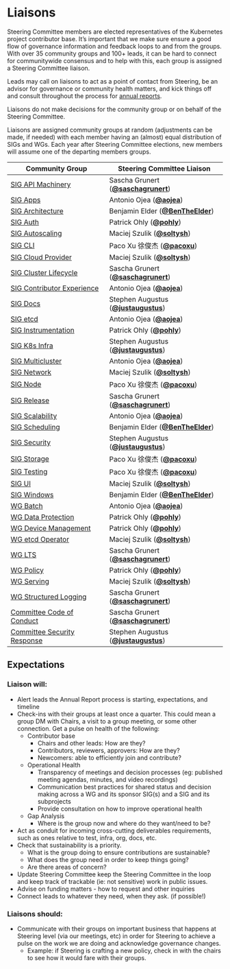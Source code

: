 <!---
This is an autogenerated file!

Please do not edit this file directly, but instead make changes to the
sigs.yaml file in the project root.

To understand how this file is generated, see https://git.k8s.io/community/generator/README.md
--->

# Liaisons

Steering Committee members are elected representatives of the Kubernetes
project contributor base. It’s important that we make sure ensure a good
flow of governance information and feedback loops to and from the 
groups. With over 35 community groups and 100+ leads, it can be hard to 
connect for communitywide consensus and to help with this, each group 
is assigned a Steering Committee liaison. 

Leads may call on liaisons to act as a point of contact from Steering, 
be an advisor for governance or community health matters, and kick
things off and consult throughout the process for [annual reports](committee-steering/governance/annual-reports.md).

Liaisons do not make decisions for the community group or on behalf of
the Steering Committee.

Liaisons are assigned community groups at random (adjustments can be
made, if needed) with each member having an (almost) equal distribution
of SIGs and WGs. Each year after Steering Committee elections, new 
members will assume one of the departing members groups. 

| Community Group            | Steering Committee Liaison |
| -------------------------- | -------------------------- |
| [SIG API Machinery](sig-api-machinery/README.md) | Sascha Grunert (**[@saschagrunert](https://github.com/saschagrunert)**) |
| [SIG Apps](sig-apps/README.md) | Antonio Ojea (**[@aojea](https://github.com/aojea)**) |
| [SIG Architecture](sig-architecture/README.md) | Benjamin Elder (**[@BenTheElder](https://github.com/BenTheElder)**) |
| [SIG Auth](sig-auth/README.md) | Patrick Ohly (**[@pohly](https://github.com/pohly)**) |
| [SIG Autoscaling](sig-autoscaling/README.md) | Maciej Szulik (**[@soltysh](https://github.com/soltysh)**) |
| [SIG CLI](sig-cli/README.md) | Paco Xu 徐俊杰 (**[@pacoxu](https://github.com/pacoxu)**) |
| [SIG Cloud Provider](sig-cloud-provider/README.md) | Maciej Szulik (**[@soltysh](https://github.com/soltysh)**) |
| [SIG Cluster Lifecycle](sig-cluster-lifecycle/README.md) | Sascha Grunert (**[@saschagrunert](https://github.com/saschagrunert)**) |
| [SIG Contributor Experience](sig-contributor-experience/README.md) | Antonio Ojea (**[@aojea](https://github.com/aojea)**) |
| [SIG Docs](sig-docs/README.md) | Stephen Augustus (**[@justaugustus](https://github.com/justaugustus)**) |
| [SIG etcd](sig-etcd/README.md) | Antonio Ojea (**[@aojea](https://github.com/aojea)**) |
| [SIG Instrumentation](sig-instrumentation/README.md) | Patrick Ohly (**[@pohly](https://github.com/pohly)**) |
| [SIG K8s Infra](sig-k8s-infra/README.md) | Stephen Augustus (**[@justaugustus](https://github.com/justaugustus)**) |
| [SIG Multicluster](sig-multicluster/README.md) | Antonio Ojea (**[@aojea](https://github.com/aojea)**) |
| [SIG Network](sig-network/README.md) | Maciej Szulik (**[@soltysh](https://github.com/soltysh)**) |
| [SIG Node](sig-node/README.md) | Paco Xu 徐俊杰 (**[@pacoxu](https://github.com/pacoxu)**) |
| [SIG Release](sig-release/README.md) | Sascha Grunert (**[@saschagrunert](https://github.com/saschagrunert)**) |
| [SIG Scalability](sig-scalability/README.md) | Antonio Ojea (**[@aojea](https://github.com/aojea)**) |
| [SIG Scheduling](sig-scheduling/README.md) | Benjamin Elder (**[@BenTheElder](https://github.com/BenTheElder)**) |
| [SIG Security](sig-security/README.md) | Stephen Augustus (**[@justaugustus](https://github.com/justaugustus)**) |
| [SIG Storage](sig-storage/README.md) | Paco Xu 徐俊杰 (**[@pacoxu](https://github.com/pacoxu)**) |
| [SIG Testing](sig-testing/README.md) | Paco Xu 徐俊杰 (**[@pacoxu](https://github.com/pacoxu)**) |
| [SIG UI](sig-ui/README.md) | Maciej Szulik (**[@soltysh](https://github.com/soltysh)**) |
| [SIG Windows](sig-windows/README.md) | Benjamin Elder (**[@BenTheElder](https://github.com/BenTheElder)**) |
| [WG Batch](wg-batch/README.md) | Antonio Ojea (**[@aojea](https://github.com/aojea)**) |
| [WG Data Protection](wg-data-protection/README.md) | Patrick Ohly (**[@pohly](https://github.com/pohly)**) |
| [WG Device Management](wg-device-management/README.md) | Patrick Ohly (**[@pohly](https://github.com/pohly)**) |
| [WG etcd Operator](wg-etcd-operator/README.md) | Maciej Szulik (**[@soltysh](https://github.com/soltysh)**) |
| [WG LTS](wg-lts/README.md) | Sascha Grunert (**[@saschagrunert](https://github.com/saschagrunert)**) |
| [WG Policy](wg-policy/README.md) | Patrick Ohly (**[@pohly](https://github.com/pohly)**) |
| [WG Serving](wg-serving/README.md) | Maciej Szulik (**[@soltysh](https://github.com/soltysh)**) |
| [WG Structured Logging](wg-structured-logging/README.md) | Sascha Grunert (**[@saschagrunert](https://github.com/saschagrunert)**) |
| [Committee Code of Conduct](committee-code-of-conduct/README.md) | Sascha Grunert (**[@saschagrunert](https://github.com/saschagrunert)**) |
| [Committee Security Response](committee-security-response/README.md) | Stephen Augustus (**[@justaugustus](https://github.com/justaugustus)**) |
<!-- BEGIN CUSTOM CONTENT -->
## Expectations
### Liaison will: 
- Alert leads the Annual Report process is starting, expectations, and timeline
- Check-ins with their groups at least once a quarter. This could mean a group DM
with Chairs, a visit to a group meeting, or some other connection. Get a pulse 
on health of the following:
  - Contributor base
    - Chairs and other leads: How are they?
    - Contributors, reviewers, approvers: How are they?
    - Newcomers: able to efficiently join and contribute?
  - Operational Health
    - Transparency of meetings and decision processes (eg: published meeting 
  agendas, minutes, and video recordings)
    - Communication best practices for shared status and decision making across 
  a WG and its sponsor SIG(s) and a SIG and its subprojects
    - Provide consultation on how to improve operational health
  - Gap Analysis
    - Where is the group now and where do they want/need to be?
- Act as conduit for incoming cross-cutting deliverables requirements, such as 
ones relative to test, infra, org, docs, etc.
- Check that sustainability is a priority. 
  - What is the group doing to ensure contributions are sustainable? 
  - What does the group need in order to keep things going? 
  - Are there areas of concern?
- Update Steering Committee keep the Steering Committee in the loop and keep 
track of trackable (ie: not sensitive) work in public issues.
- Advise on funding matters - how to request and other inquiries 
- Connect leads to whatever they need, when they ask. (if possible!)

### Liaisons should:
- Communicate with their groups on important business that happens at Steering 
level (via our meetings, etc) in order for Steering to achieve a pulse on the 
work we are doing and acknowledge governance changes. 
  - Example: if Steering is crafting a new policy, check in with the chairs to 
see how it would fare with their groups.

<!-- END CUSTOM CONTENT -->
